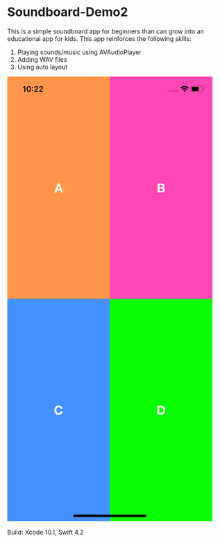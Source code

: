 # Soundboard-Demo2
This is a simple soundboard app for beginners than can grow into an educational app for kids. 
This app reinforces the following skills:
1. Playing sounds/music using AVAudioPlayer
2. Adding WAV files
3. Using auto layout

![myimage-alt-tag](https://github.com/ShaliseA/Soundboard-Demo2/blob/master/Simulator%20Screen%20Shot.png)

Build: Xcode 10.1, Swift 4.2

